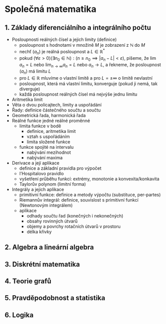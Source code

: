 # Společná matematika

## 1. Základy diferenciálního a integrálního počtu

- Posloupnosti reálných čísel a jejich limity (definice)
	- posloupnost s hodnotami v množině $M$ je zobrazení z $\mathbb N$ do $M$
	- nechť $(a_n)$ je reálná posloupnost a $L \in \mathbb R^*$
	- pokud $(\forall\varepsilon\gt 0)(\exists n_0\in\mathbb N):(n\geq n_0\implies |a_n-L|\lt\varepsilon)$, píšeme, že $\lim a_n=L$ nebo $\lim_{n\to\infty}a_n=L$ nebo $a_n\to L$, a řekneme, že posloupnost $(a_n)$ má limitu $L$
	- pro $L\in \mathbb R$ mluvíme o vlastní limitě a pro $L=\pm\infty$ o limitě nevlastní
	- posloupnost, která má vlastní limitu, konverguje (pokud ji nemá, tak diverguje)
	- každá posloupnost reálných čísel má nejvýše jednu limitu
- Aritmetika limit
- Věta o dvou policajtech, limity a uspořádání
- Řady: definice částečného součtu a součtu
- Geometrická řada, harmonická řada
- Reálné funkce jedné reálné proměnné
	- limita funkce v bodě
		- definice, aritmetika limit
		- vztah s uspořádáním
		- limita složené funkce
	- funkce spojité na intervalu
		- nabývání mezihodnot
		- nabývání maxima
- Derivace a její aplikace
	- definice a základní pravidla pro výpočet
	- l’Hospitalovo pravidlo
	- vyšetření průběhu funkcí: extrémy, monotonie a konvexita/konkavita
	- Taylorův polynom (limitní forma)
- Integrály a jejich aplikace
	- primitivní funkce: definice a metody výpočtu (substituce, per-partes)
	- Riemannův integrál: definice, souvislost s primitivní funkcí (Newtonovým integrálem)
	- aplikace
		- odhady součtu řad (konečných i nekonečných)
		- obsahy rovinných útvarů
		- objemy a povrchy rotačních útvarů v prostoru
		- délka křivky

## 2. Algebra a lineární algebra

## 3. Diskrétní matematika

## 4. Teorie grafů

## 5. Pravděpodobnost a statistika

## 6. Logika
